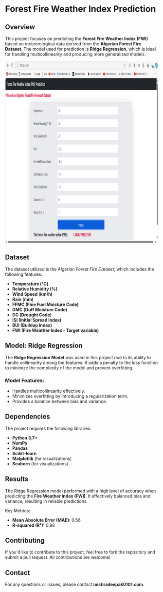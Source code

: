  <h1>Forest Fire Weather Index Prediction</h1>

<h2>Overview</h2>
    <p>This project focuses on predicting the <strong>Forest Fire Weather Index (FWI)</strong> based on meteorological data derived from the <strong>Algerian Forest Fire Dataset</strong>. The model used for prediction is <strong>Ridge Regression</strong>, which is ideal for handling multicollinearity and producing more generalized models.</p>
<img src="image.png"  width="900" height="600">
<h2>Dataset</h2>
    <p>The dataset utilized is the <em>Algerian Forest Fire Dataset</em>, which includes the following features:</p>
    <ul>
        <li><strong>Temperature (°C)</strong></li>
        <li><strong>Relative Humidity (%)</strong></li>
        <li><strong>Wind Speed (km/h)</strong></li>
        <li><strong>Rain (mm)</strong></li>
        <li><strong>FFMC (Fine Fuel Moisture Code)</strong></li>
        <li><strong>DMC (Duff Moisture Code)</strong></li>
        <li><strong>DC (Drought Code)</strong></li>
        <li><strong>ISI (Initial Spread Index)</strong></li>
        <li><strong>BUI (Buildup Index)</strong></li>
        <li><strong>FWI (Fire Weather Index - Target variable)</strong></li>
    </ul>

<h2>Model: Ridge Regression</h2>
    <p>The <strong>Ridge Regression Model</strong> was used in this project due to its ability to handle collinearity among the features. It adds a penalty to the loss function to minimize the complexity of the model and prevent overfitting.</p>

<h3>Model Features:</h3>
    <ul>
        <li>Handles multicollinearity effectively.</li>
        <li>Minimizes overfitting by introducing a regularization term.</li>
        <li>Provides a balance between bias and variance.</li>
    </ul>

    


<h2>Dependencies</h2>
    <p>The project requires the following libraries:</p>
    <ul>
        <li><strong>Python 3.7+</strong></li>
        <li><strong>NumPy</strong></li>
        <li><strong>Pandas</strong></li>
        <li><strong>Scikit-learn</strong></li>
        <li><strong>Matplotlib</strong> (for visualizations)</li>
         <li><strong>Seaborn</strong> (for visualizations)</li>
    </ul>

<h2>Results</h2>
    <p>The Ridge Regression model performed with a high level of accuracy when predicting the <strong>Fire Weather Index (FWI)</strong>. It effectively balanced bias and variance, resulting in reliable predictions.</p>
    <p>Key Metrics:</p>
    <ul>
        <li><strong>Mean Absolute Error (MAE):</strong>  0.56</li>
        <li><strong>R-squared (R²):</strong> 0.98</li>
    </ul>

<h2>Contributing</h2>
    <p>If you'd like to contribute to this project, feel free to fork the repository and submit a pull request. All contributions are welcome!</p>

   

<h2>Contact</h2>
    <p>For any questions or issues, please contact <strong>mishradeepak0101.com</strong>.</p>
